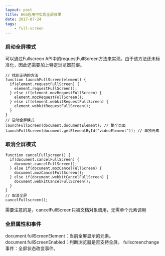 ```yaml
---
layout: post
title: Web应用中实现全屏效果
date: 2017-07-24
tags:
    - full-screen
---
```

### 启动全屏模式
可以通过Fullscreen API中的requestFullScreen方法来实现。由于该方法还未标准化，因此还需要加上特定浏览器前缀。

<!-- more -->

```
// 找到正确的方法  
function launchFullScreen(element) {  
  if(element.requestFullScreen) {  
    element.requestFullScreen();  
  } else if(element.mozRequestFullScreen) {  
    element.mozRequestFullScreen();  
  } else if(element.webkitRequestFullScreen) {  
    element.webkitRequestFullScreen();  
  }  
}
// 启动全屏模式  
launchFullScreen(document.documentElement); // 整个页面  
launchFullScreen(document.getElementById("videoElement")); // 单独元素
```
### 取消全屏模式
```
function cancelFullscreen() {  
  if(document.cancelFullScreen) {  
    document.cancelFullScreen();  
  } else if(document.mozCancelFullScreen) {  
    document.mozCancelFullScreen();  
  } else if(document.webkitCancelFullScreen) {  
    document.webkitCancelFullScreen();  
  }  
}
// 取消全屏  
cancelFullscreen();
```
需要注意的是，cancelFullScreen只被文档对象调用，无需单个元素调用

### 全屏属性和事件
document.fullScreenElement：当前全屏显示的元素。
document.fullScreenEnabled：判断浏览器是否支持全屏。
fullscreenchange事件：全屏状态改变事件。